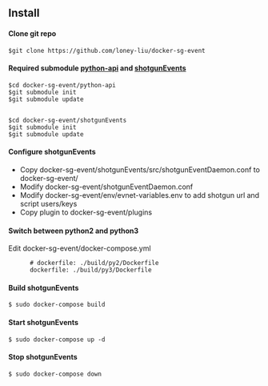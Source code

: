 ## Install

#### Clone git repo

```
$git clone https://github.com/loney-liu/docker-sg-event
```

#### Required submodule [python-api](https://github.com/shotgunsoftware/python-api) and [shotgunEvents](https://github.com/shotgunsoftware/shotgunEvents)

```
$cd docker-sg-event/python-api
$git submodule init
$git submodule update


$cd docker-sg-event/shotgunEvents
$git submodule init
$git submodule update
```

#### Configure shotgunEvents

- Copy docker-sg-event/shotgunEvents/src/shotgunEventDaemon.conf to docker-sg-event/
- Modify docker-sg-event/shotgunEventDaemon.conf
- Modify docker-sg-event/env/evnet-variables.env to add shotgun url and script users/keys
- Copy plugin to docker-sg-event/plugins

#### Switch between python2 and python3

Edit docker-sg-event/docker-compose.yml

```
      # dockerfile: ./build/py2/Dockerfile
      dockerfile: ./build/py3/Dockerfile
```

#### Build shotgunEvents

```
$ sudo docker-compose build
```

#### Start shotgunEvents

```
$ sudo docker-compose up -d
```

#### Stop shotgunEvents

```
$ sudo docker-compose down
```